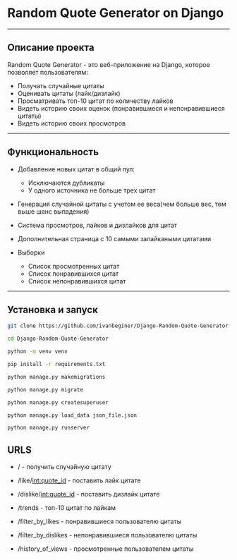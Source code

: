 # Random Quote Generator on Django
_________________________________
## Описание проекта
Random Quote Generator - это веб-приложение на Django, которое позволяет пользователям:
* Получать случайные цитаты
* Оценивать цитаты (лайк/дизлайк)
* Просматривать топ-10 цитат по количеству лайков
* Видеть историю своих оценок (понравившиеся и непонравившиеся цитаты)
* Видеть историю своих просмотров
___
## Функциональность
* Добавление новых цитат в общий пул:
    * Исключаются дубликаты
    * У одного источника не больше трех цитат

* Генерация случайной цитаты с учетом ее веса(чем больше вес, тем выше шанс выпадения)

* Система просмотров, лайков и дизлайков для цитат

* Дополнительная страница с 10 самыми залайкаными цитатами

* Выборки
  * Список просмотренных цитат
  * Список понравившихся цитат
  * Список непонравившихся цитат
___
## Установка и запуск
```bash
git clone https://github.com/ivanbeginer/Django-Random-Quote-Generator
``` 
```bash
cd Django-Random-Quote-Generator 
```
```bash
python -m venv venv
```
```bash              
pip install -r requirements.txt
```
```bash 
python manage.py makemigrations
```
```bash
python manage.py migrate
```
```bash
python manage.py createsuperuser
```
```bash 
python manage.py load_data json_file.json
``` 
```bash 
python manage.py runserver
```
## URLS
* / - получить случайную цитату

* /like/<int:quote_id> - поставить лайк цитате

* /dislike/<int:quote_id> - поставить дизлайк цитате

* /trends - топ-10 цитат по лайкам

* /filter_by_likes - понравившиеся пользователю цитаты

* /filter_by_dislikes - непонравившиеся пользователю цитаты
* /history_of_views - просмотренные пользователем цитаты 
